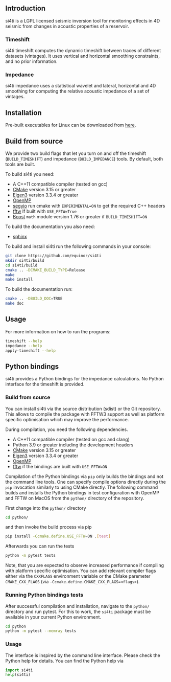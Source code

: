 ## Introduction ##
si4ti is a LGPL licensed seismic inversion tool for monitoring effects in 4D
seismic from changes in acoustic properties of a reservoir.

### Timeshift ###
si4ti timeshift computes the dynamic timeshift between traces of different
datasets (vintages). It uses vertical and horizontal smoothing constraints, and
no prior information.

### Impedance ###
si4ti impedance uses a statistical wavelet and lateral, horizontal and 4D
smoothing for computing the relative acoustic impedance of a set of vintages.

## Installation ##
Pre-built executables for Linux can be downloaded from
[here](https://github.com/equinor/si4ti/releases).

## Build from source ##
We provide two build flags that let you turn on and off the timeshift
(`BUILD_TIMESHIFT`) and impedance (`BUILD_IMPEDANCE`) tools. By default, both
tools are built.

To build si4ti you need:
 * A C++11 compatible compiler (tested on gcc)
 * [CMake](https://cmake.org) version 3.15 or greater
 * [Eigen3](https://eigen.tuxfamily.org) version 3.3.4 or greater
 * [OpenMP](https://www.openmp.org)
 * [segyio](https://github.com/equinor/segyio) run cmake with `EXPERIMENTAL=ON`
   to get the required C++ headers
 * [fftw](https://www.fftw.org) If built with `USE_FFTW=True`
 * [Boost](https://www.boost.org) `math` module version 1.76 or greater if
   `BUILD_TIMESHIFT=ON`

To build the documentation you also need:
 * [sphinx](https://pypi.org/project/Sphinx)

To build and install si4ti run the following commands in your console:

```bash
git clone https://github.com/equinor/si4ti
mkdir si4ti/build
cd si4ti/build
cmake .. -DCMAKE_BUILD_TYPE=Release
make
make install
```

To build the documentation run:
```bash
cmake .. -DBUILD_DOC=TRUE
make doc
```

## Usage ##
For more information on how to run the programs:
```bash
timeshift --help
impedance --help
apply-timeshift --help
```

## Python bindings ##
si4ti provides a Python bindings for the impedance calculations. No Python
interface for the timeshift is provided.

### Build from source ###
You can install si4ti via the source distribution (sdist) or the Git
repository. This allows to compile the package with FFTW3 support as well as
platform specific optimisation which may improve the performance.

During compilation, you need the following dependencies.
 * A C++11 compatible compiler (tested on gcc and clang)
 * Python 3.9 or greater including the development headers
 * [CMake](https://cmake.org) version 3.15 or greater
 * [Eigen3](https://eigen.tuxfamily.org) version 3.3.4 or greater
 * [OpenMP](https://www.openmp.org)
 * [fftw](https://www.fftw.org) if the bindings are built with `USE_FFTW=ON`

Compilation of the Python bindings via `pip` only builds the bindings and not
the command line tools. One can specify compile options directly during the
`pip` invocation similarly to using CMake directly. The following command
builds and installs the Python bindings in test configuration with OpenMP and
FFTW on MacOS from the `python/` directory of the repository.

First change into the `python/` directory

```bash
cd python/
```

and then invoke the build process via pip

```bash
pip install -Ccmake.define.USE_FFTW=ON .[test]
```

Afterwards you can run the tests


```bash
python -m pytest tests
```

Note, that you are expected to observe increased performance if compiling with
platform specific optimisation. You can add relevant compiler flags either via
the `CXXFLAGS` environment variable or the CMake paremeter `CMAKE_CXX_FLAGS`
(via `-Ccmake.define.CMAKE_CXX_FLAGS=<flags>`).

### Running Python bindings tests ###
After successful compilation and installation, navigate to the `python/`
directory and run pytest. For this to work, the `si4ti` package must be
available in your current Python environment.

```bash
cd python
python -m pytest --memray tests
```

### Usage ###
The interface is inspired by the command line interface. Please check the
Python help for details. You can find the Python help via

```python
import si4ti
help(si4ti)
```
